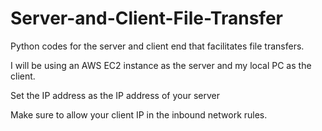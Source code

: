 # Server-and-Client-File-Transfer
Python codes for the server and client end that facilitates file transfers. 

I will be using an AWS EC2 instance as the server and my local PC as the client.

Set the IP address as the IP address of your server

Make sure to allow your client IP in the inbound network rules.

